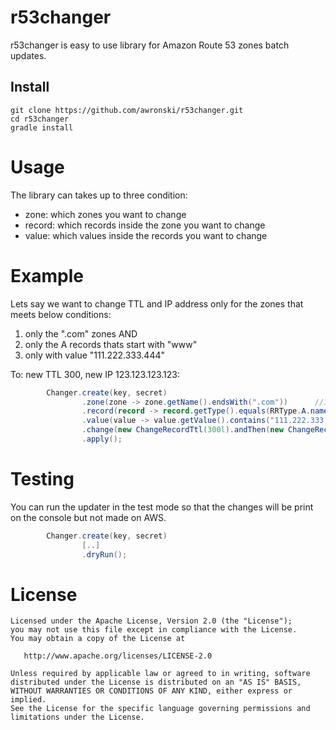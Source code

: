 # r53changer
r53changer is easy to use library for Amazon Route 53 zones batch updates.

## Install
```
git clone https://github.com/awronski/r53changer.git
cd r53changer
gradle install
```

# Usage
The library can takes up to three condition:
- zone: which zones you want to change
- record: which records inside the zone you want to change
- value: which values inside the records you want to change

# Example
Lets say we want to change TTL and IP address only for the zones that meets below conditions:

1. only the ".com" zones AND
2. only the A records thats start with "www"
3. only with value "111.222.333.444"

To: new TTL 300, new IP 123.123.123.123:

```java
        Changer.create(key, secret)
                .zone(zone -> zone.getName().endsWith(".com"))      //1
                .record(record -> record.getType().equals(RRType.A.name()) && record.getName().startsWith("www."))      //2
                .value(value -> value.getValue().contains("111.222.333.444"))       //3
                .change(new ChangeRecordTtl(300l).andThen(new ChangeRecordValue("123.123.123.123")))    //change
                .apply();
```

# Testing
You can run the updater in the test mode so that the changes will be print on the console but not made on AWS.
```java
        Changer.create(key, secret)
                [..]
                .dryRun();
```


License
=======

    Licensed under the Apache License, Version 2.0 (the "License");
    you may not use this file except in compliance with the License.
    You may obtain a copy of the License at

       http://www.apache.org/licenses/LICENSE-2.0

    Unless required by applicable law or agreed to in writing, software
    distributed under the License is distributed on an "AS IS" BASIS,
    WITHOUT WARRANTIES OR CONDITIONS OF ANY KIND, either express or implied.
    See the License for the specific language governing permissions and
    limitations under the License.
